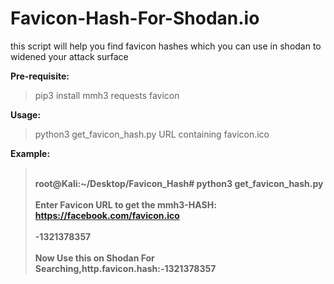 # Favicon-Hash-For-Shodan.io
this script will help you find favicon hashes which you can use in shodan to widened your attack surface

<b>Pre-requisite:</b>
>pip3 install mmh3 requests favicon

<b>Usage:</b>
>python3 get_favicon_hash.py URL containing favicon.ico

<b>Example:<b>
><br>root@Kali:~/Desktop/Favicon_Hash# python3 get_favicon_hash.py  
><br>Enter Favicon URL to get the mmh3-HASH: https://facebook.com/favicon.ico  
><br>-1321378357  
><br>Now Use this on Shodan For Searching,http.favicon.hash:-1321378357


